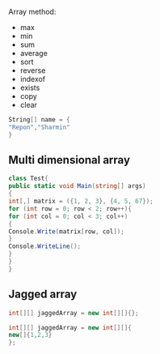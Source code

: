 Array method:
- max
- min
- sum
- average
- sort
- reverse
- indexof
- exists
- copy
- clear



```c#
String[] name = {
"Repon","Sharmin"
}
```

## Multi dimensional array
```c#
class Test{
public static void Main(string[] args)
{
int[,] matrix = ({1, 2, 3}, {4, 5, 67});
for (int row = 0; row < 2; row++){
for (int col = 0; col < 3; col++)
{
Console.Write(matrix[row, col]);
}
Console.WriteLine();
}
}
}
```


## Jagged array
```c#
int[][] jaggedArray = new int[][]{};

int[][] jaggedArray = new int[][]{
new[]{1,2,3}
};
```